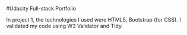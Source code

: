 #Udacity Full-stack Portfolio

In project 1, the technologies I used were HTML5, Bootstrap (for CSS).
I validated my code using W3 Validator and Tidy.
